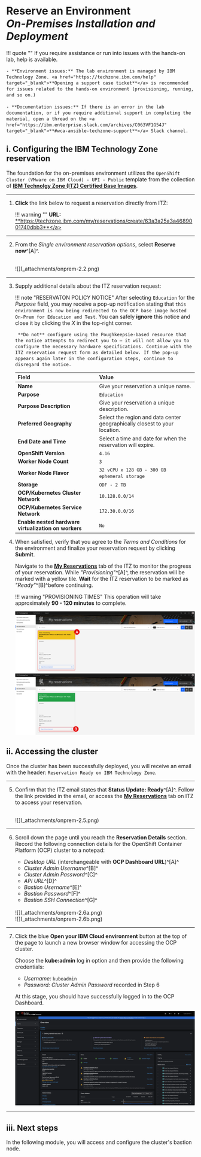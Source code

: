 # **Reserve an Environment**</br>*On-Premises Installation and Deployment*

!!! quote ""
    If you require assistance or run into issues with the hands-on lab, help is available.

    - **Environment issues:** The lab environment is managed by IBM Technology Zone. <a href="https://techzone.ibm.com/help" target="_blank">**Opening a support case ticket**</a> is recommended for issues related to the hands-on environment (provisioning, running, and so on.)

    - **Documentation issues:** If there is an error in the lab documentation, or if you require additional support in completing the material, open a thread on the <a href="https://ibm.enterprise.slack.com/archives/C063VF1G54J" target="_blank">**#wca-ansible-techzone-support**</a> Slack channel.

## **i. Configuring the IBM Technology Zone reservation**

The foundation for the on-premises environment utilizes the `OpenShift Cluster (VMware on IBM Cloud) - UPI - Public` template from the collection of <a href="https://techzone.ibm.com/collection/tech-zone-certified-base-images/journey-vmware-on-ibm-cloud-environments" target="_blank">**IBM Technolgy Zone (ITZ) Certified Base Images**</a>.

---

1. **Click** the link below to request a reservation directly from ITZ:

    !!! warning ""
        **URL:** <a href="https://techzone.ibm.com/my/reservations/create/63a3a25a3a4689001740dbb3" target="_blank">**https://techzone.ibm.com/my/reservations/create/63a3a25a3a4689001740dbb3**</a>

---

2. From the *Single environment reservation options*, select **Reserve now**^[A]^.

    </br>
    ![](_attachments/onprem-2.2.png)

---

3. Supply additional details about the ITZ reservation request:

    !!! note "RESERVATON POLICY NOTICE"
        After selecting `Education` for the *Purpose* field, you may receive a pop-up notification stating that `this environment is now being redirected to the OCP base image hosted On-Prem for Education and Test`. You can safely **ignore** this notice and close it by clicking the *X* in the top-right corner.
        
        **Do not** configure using the Poughkeepsie-based resource that the notice attempts to redirect you to — it will not allow you to configure the necessary hardware specifications. Continue with the ITZ reservation request form as detailed below. If the pop-up appears again later in the configuration steps, continue to disregard the notice.

    | Field                                                | Value                                                                                                                         |
    | ---------------------------------------------------- | ----------------------------------------------------------------------------------------------------------------------------- |
    | **Name**                                             | Give your reservation a unique name.                                                                                          |
    | **Purpose**                                          | `Education`                                                                                                                   |
    | **Purpose Description**                              | Give your reservation a unique description.                                                                                   |
    | **Preferred Geography**                              | Select the region and data center geographically closest to your location.                                                    |
    | **End Date and Time**                                | Select a time and date for when the reservation will expire.                                                                  |
    | **OpenShift Version**                                | `4.16`                                                                                                                        |
    | **Worker Node Count**                                | `3`                                                                                                                           |
    | **Worker Node Flavor**                               | `32 vCPU x 128 GB - 300 GB ephemeral storage`                                                                                 |
    | **Storage**                                          | `ODF - 2 TB`                                                                                                                  |
    | **OCP/Kubernetes Cluster Network**                   | `10.128.0.0/14`                                                                                                               |
    | **OCP/Kubernetes Service Network**                   | `172.30.0.0/16`                                                                                                               |
    | **Enable nested hardware virtualization on workers** | `No`                                                                                                                          |

4. When satisfied, verify that you agree to the *Terms and Conditions* for the environment and finalize your reservation request by clicking **Submit**.

    Navigate to the **<a href="https://techzone.ibm.com/my/reservations" target="_blank">My Reservations</a>** tab of the ITZ to monitor the progress of your reservation. While *"Provisioning"*^[A]^, the reservation will be marked with a yellow tile. **Wait** for the ITZ reservation to be marked as *"Ready"*^[B]^before continuing.

    !!! warning "PROVISIONING TIMES"
        This operation will take approximately **90 - 120 minutes** to complete.
        
    ![](_attachments/onprem-2.4a.png)
    </br>
    ![](_attachments/onprem-2.4b.png)


## **ii. Accessing the cluster**

Once the cluster has been successfully deployed, you will receive an email with the header: `Reservation Ready on IBM Technology Zone`. 

---

5. Confirm that the ITZ email states that **Status Update: Ready**^[A]^. Follow the link provided in the email, or access the **<a href="https://techzone.ibm.com/my/reservations" target="_blank">My Reservations</a>** tab on ITZ to access your reservation.

    </br>
    ![](_attachments/onprem-2.5.png)

---

6. Scroll down the page until you reach the **Reservation Details** section. Record the following connection details for the OpenShift Container Platform (OCP) cluster to a notepad:

    - *Desktop URL* (interchangeable with **OCP Dashboard URL**)^[A]^
    - *Cluster Admin Username*^[B]^
    - *Cluster Admin Password*^[C]^
    - *API URL*^[D]^
    - *Bastion Username*^[E]^
    - *Bastion Password*^[F]^
    - *Bastion SSH Connection*^[G]^

    </br>
    ![](_attachments/onprem-2.6a.png)
    </br>
    ![](_attachments/onprem-2.6b.png)

---

7. Click the blue **Open your IBM Cloud environment** button at the top of the page to launch a new browser window for accessing the OCP cluster.

    Choose the **kube:admin** log in option and then provide the following credentials:

    - *Username:* `kubeadmin`
    - *Password:* *Cluster Admin Password* recorded in Step 6

    At this stage, you should have successfully logged in to the OCP Dashboard.

    ![](_attachments/onprem-2.7.png)
---

## **iii. Next steps**

In the following module, you will access and configure the cluster's bastion node.